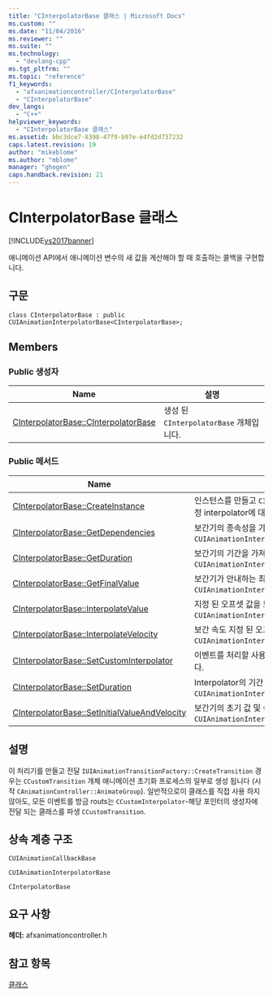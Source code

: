 ```yaml
---
title: "CInterpolatorBase 클래스 | Microsoft Docs"
ms.custom: ""
ms.date: "11/04/2016"
ms.reviewer: ""
ms.suite: ""
ms.technology: 
  - "devlang-cpp"
ms.tgt_pltfrm: ""
ms.topic: "reference"
f1_keywords: 
  - "afxanimationcontroller/CInterpolatorBase"
  - "CInterpolatorBase"
dev_langs: 
  - "C++"
helpviewer_keywords: 
  - "CInterpolatorBase 클래스"
ms.assetid: bbc3dce7-8398-47f9-b97e-e4fd2d737232
caps.latest.revision: 19
author: "mikeblome"
ms.author: "mblome"
manager: "ghogen"
caps.handback.revision: 21
---
```

# CInterpolatorBase 클래스
[!INCLUDE[vs2017banner](../../assembler/inline/includes/vs2017banner.md)]

애니메이션 API에서 애니메이션 변수의 새 값을 계산해야 할 때 호출하는 콜백을 구현합니다.  
  
## 구문  
  
```  
class CInterpolatorBase : public CUIAnimationInterpolatorBase<CInterpolatorBase>;  
```  
  
## Members  
  
### Public 생성자  
  
|Name|설명|  
|----------|--------|  
|[CInterpolatorBase::CInterpolatorBase](../Topic/CInterpolatorBase::CInterpolatorBase.md)|생성 된 `CInterpolatorBase` 개체입니다.|  
  
### Public 메서드  
  
|Name|설명|  
|----------|--------|  
|[CInterpolatorBase::CreateInstance](../Topic/CInterpolatorBase::CreateInstance.md)|인스턴스를 만들고 `CInterpolatorBase` 이벤트를 처리 하는 사용자 지정 interpolator에 대 한 포인터를 저장 합니다.|  
|[CInterpolatorBase::GetDependencies](../Topic/CInterpolatorBase::GetDependencies.md)|보간기의 종속성을 가져옵니다.  \(재정의 `CUIAnimationInterpolatorBase::GetDependencies`.\)|  
|[CInterpolatorBase::GetDuration](../Topic/CInterpolatorBase::GetDuration.md)|보간기의 기간을 가져옵니다.  \(재정의 `CUIAnimationInterpolatorBase::GetDuration`.\)|  
|[CInterpolatorBase::GetFinalValue](../Topic/CInterpolatorBase::GetFinalValue.md)|보간기가 안내하는 최종 값을 가져옵니다.  \(재정의 `CUIAnimationInterpolatorBase::GetFinalValue`.\)|  
|[CInterpolatorBase::InterpolateValue](../Topic/CInterpolatorBase::InterpolateValue.md)|지정 된 오프셋 값을 보간하여 \(재정의 `CUIAnimationInterpolatorBase::InterpolateValue`.\)|  
|[CInterpolatorBase::InterpolateVelocity](../Topic/CInterpolatorBase::InterpolateVelocity.md)|보간 속도 지정 된 오프셋 \(재정의 `CUIAnimationInterpolatorBase::InterpolateVelocity`.\)|  
|[CInterpolatorBase::SetCustomInterpolator](../Topic/CInterpolatorBase::SetCustomInterpolator.md)|이벤트를 처리할 사용자 지정 interpolator에 대한 포인터를 저장합니다.|  
|[CInterpolatorBase::SetDuration](../Topic/CInterpolatorBase::SetDuration.md)|Interpolator의 기간 설정 \(재정의 `CUIAnimationInterpolatorBase::SetDuration`.\)|  
|[CInterpolatorBase::SetInitialValueAndVelocity](../Topic/CInterpolatorBase::SetInitialValueAndVelocity.md)|보간기의 초기 값 및 속도를 설정합니다.  \(재정의 `CUIAnimationInterpolatorBase::SetInitialValueAndVelocity`.\)|  
  
## 설명  
 이 처리기를 만들고 전달 `IUIAnimationTransitionFactory::CreateTransition` 경우는 `CCustomTransition` 개체 애니메이션 초기화 프로세스의 일부로 생성 됩니다 \(시작 `CAnimationController::AnimateGroup`\).  일반적으로이 클래스를 직접 사용 하지 않아도, 모든 이벤트를 방금 routs는 `CCustomInterpolator`\-해당 포인터의 생성자에 전달 되는 클래스를 파생 `CCustomTransition`.  
  
## 상속 계층 구조  
 `CUIAnimationCallbackBase`  
  
 `CUIAnimationInterpolatorBase`  
  
 `CInterpolatorBase`  
  
## 요구 사항  
 **헤더:** afxanimationcontroller.h  
  
## 참고 항목  
 [클래스](../../mfc/reference/mfc-classes.md)